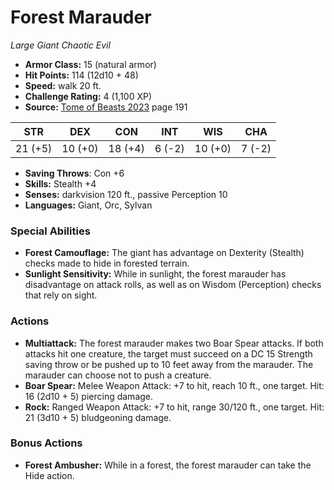 # Forest Marauder

*Large* *Giant* *Chaotic Evil*

- **Armor Class:** 15 (natural armor)
- **Hit Points:** 114 (12d10 + 48)
- **Speed:** walk 20 ft.
- **Challenge Rating:** 4 (1,100 XP)
- **Source:** [Tome of Beasts 2023](https://koboldpress.com/kpstore/product/tome-of-beasts-1-2023-edition/) page 191

| STR | DEX | CON | INT | WIS | CHA |
| --- | --- | --- | --- | --- | --- |
| 21 (+5) | 10 (+0) | 18 (+4) | 6 (-2) | 10 (+0) | 7 (-2) |

- **Saving Throws**: Con +6
- **Skills:** Stealth +4
- **Senses:** darkvision 120 ft., passive Perception 10
- **Languages:** Giant, Orc, Sylvan

### Special Abilities

- **Forest Camouflage:** The giant has advantage on Dexterity (Stealth) checks made to hide in forested terrain.
- **Sunlight Sensitivity:** While in sunlight, the forest marauder has disadvantage on attack rolls, as well as on Wisdom (Perception) checks that rely on sight.

### Actions

- **Multiattack:** The forest marauder makes two Boar Spear attacks. If both attacks hit one creature, the target must succeed on a DC 15 Strength saving throw or be pushed up to 10 feet away from the marauder. The marauder can choose not to push a creature.
- **Boar Spear:** Melee Weapon Attack: +7 to hit, reach 10 ft., one target. Hit: 16 (2d10 + 5) piercing damage.
- **Rock:** Ranged Weapon Attack: +7 to hit, range 30/120 ft., one target. Hit: 21 (3d10 + 5) bludgeoning damage.

### Bonus Actions

- **Forest Ambusher:** While in a forest, the forest marauder can take the Hide action.
